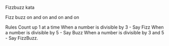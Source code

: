 Fizzbuzz kata

Fizz buzz on and on and on and on

Rules
Count up 1 at a time
When a number is divisible by 3 - Say Fizz
When a number is divisible by 5 - Say Buzz
When a number is divisible by 3 and 5 - Say FizzBuzz.
